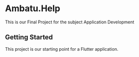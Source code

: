 # Ambatu.Help

This is our Final Project for the subject Application Development

## Getting Started

This project is our starting point for a Flutter application.


